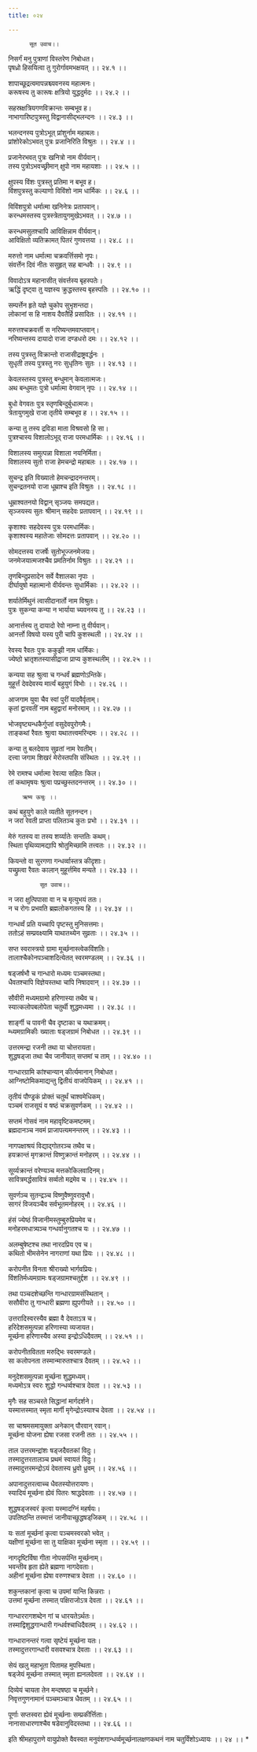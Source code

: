 ```yaml
---
title: ०२४

---
```

          सूत उवाच।।  
निसर्गं मनु पुत्राणां विस्तरेण निबोधत।  
पृषध्रो हिसयित्वा तु गुरोर्गावमभक्षयत् ।। २४.१ ।।  
  
शापाच्छूद्रत्वमापन्नश्च्यवनस्य महात्मनः।  
करूषस्य तु कारूषः क्षत्रियो युद्धदुर्मदः ।। २४.२ ।।  
  
सहस्रक्षत्रियगणविक्रान्तः सम्बभूव ह।  
नाभागारिष्टपुत्रस्तु विद्वानासीद्भलन्दनः ।। २४.३ ।।  
  
भलन्दनस्य पुत्रोऽभूत् प्रांशुर्नाम महाबलः।  
प्रांशोरेकोऽभवत् पुत्रः प्रजानिरिति विश्रुतः ।। २४.४ ।।  
  
प्रजानेरभवत् पुत्रः खनित्रो नाम वीर्यवान्।  
तस्य पुत्रोऽभवच्छ्रीमान् क्षुपो नाम महायशाः ।। २४.५ ।।  
  
क्षुपस्य विंशः पुत्रस्तु प्रतिमा न बभूव ह।  
विंशपुत्रस्तु कल्याणो विविंशो नाम धार्मिकः ।। २४.६ ।।  
  
विविंशपुत्रो धर्मात्मा खनिनेत्रः प्रतापवान्।  
करन्धमस्तस्य पुत्रस्त्रेतायुगमुखेऽभवत् ।। २४.७ ।।  
  
करन्धमसुतश्चापि आविक्षिन्नाम वीर्यवान्।  
आविक्षितो व्यतिक्रामत् पितरं गुणवत्तया ।। २४.८ ।।  
  
मरुत्तो नाम धर्मात्मा चक्रवर्त्तिसमो नृपः।  
संवर्त्तेन दिवं नीतः ससुहृत् सह बान्धवैः ।। २४.९ ।।  
  
विवादोऽत्र महानासीत् संवर्त्तस्य बृहस्पतेः।  
ऋद्धिं दृष्ट्वा तु यज्ञस्य क्रुद्धस्तस्य बृहस्पतिः ।। २४.१० ।।  
  
सम्पर्त्तेन हृते यज्ञे चुकोप सुभृशन्तदा।  
लोकानां स हि नाशय दैवतैर्हि प्रसादितः ।। २४.११ ।।  
  
मरुत्तश्चक्रवर्त्ती स नरिष्यन्तमवाप्तवान्।  
नरिष्यन्तस्य दायादो राजा दण्डधरो दमः ।। २४.१२ ।।  
  
तस्य पुत्रस्तु विक्रान्तो राजासीद्राष्ट्रवर्द्धनः ।  
सुधृती तस्य पुत्रस्तु नरः सुधृतिनः सुतः ।। २४.१३ ।।  
  
केवलस्तस्य पुत्रस्तु बन्धुमान् केवलात्मजः।  
अथ बन्धुमतः पुत्रो धर्मात्मा वेगवान् नृपः ।। २४.१४ ।।  
  
बुधो वेगवतः पुत्र स्तृणबिन्दुर्बुधात्मजः।  
त्रेतायुगमुखे राजा तृतीये सम्बभूव ह ।। २४.१५ ।।  
  
कन्या तु तस्य द्रविडा माता विश्रवसो हि सा।  
पुत्रश्चास्य विशालोऽभूद् राजा परमधार्मिकः ।। २४.१६ ।।  
  
विशालस्य समुत्पन्ना विशाला नयनिर्मिता।  
विशालस्य सुतो राजा हेमचन्द्रो महाबलः ।। २४.१७ ।।  
  
सुचन्द्र इति विख्यातो हेमचन्द्रादनन्तरम्।  
सुचन्द्रतनयो राजा धूम्राश्च इति विश्रुतः ।। २४.१८ ।।  
  
धूम्राश्वतनयो विद्वान् सृञ्जयः समपद्यत।  
सृञ्जयस्य सुतः श्रीमान् सहदेवः प्रतापवान् ।। २४.१९ ।।  
  
कृशाश्वः सहदेवस्य पुत्रः परमधार्मिकः।  
कृशाश्वस्य महातेजाः सोमदत्तः प्रतापवान् ।। २४.२० ।।  
  
सोमदत्तस्य राजर्षेः सुतोभूज्जनमेजयः।  
जनमेजयात्मजश्चैव प्रमतिर्नाम विश्रुतः ।। २४.२१ ।।  
  
तृणबिन्दुप्रसादेन सर्वे वैशालका नृपाः ।  
दीर्घायुषो महात्मानो वीर्यवन्तः सुधार्मिकाः ।। २४.२२ ।।  
  
शर्यातेर्मिथुनं त्वासीदानार्तो नाम विश्रुतः।  
पुत्रः सुकन्या कन्या न भार्याया च्यवनस्य तु ।। २४.२३ ।।  
  
आनार्त्तस्य तु दायादो रेवो नाम्ना तु वीर्यवान्।  
आनर्त्तो विषयो यस्य पुरी चापि कुशस्थली ।। २४.२४ ।।  
  
रेवस्य रैवतः पुत्रः ककुझी नाम धार्मिकः।  
ज्येष्ठो भ्रातृशतस्यासीद्राजा प्राप्य कुशस्थलीम् ।। २४.२५ ।।  
  
कन्यया सह श्रुत्वा च गन्धर्वं ब्रह्मणोऽन्तिके।  
मुहूर्त्तं देवदेवस्य मार्त्यं बहुयुगं विभोः ।। २४.२६ ।।  
  
आजगाम युवा चैव स्वां पुरीं यादवैर्वृताम्।  
कृतां द्वारवतीं नाम बहुद्वारां मनोरमाम् ।। २४.२७ ।।  
  
भोजवृष्ट्यन्धकैर्गुप्तां वसुदेवपुरोगमैः।  
ताङ्कथां रैवतः श्रुत्वा यथातत्त्वमरिन्दमः ।। २४.२८ ।।  
  
कन्या तु बलदेवाय सुव्रतां नाम रेवतीम्।  
दत्त्वा जगाम शिखरं मेरोस्तपसि संस्थितः ।। २४.२९ ।।  
  
रेमे रामश्च धर्मात्मा रेवत्या सहितः किल।  
तां कथामृषयः श्रुत्वा पप्रच्छुस्तदनन्तरम् ।। २४.३० ।।  
  
        ऋष्य ऊचुः ।।  
  
कथं बहुयुगे काले व्यतीते सूतनन्दन।  
न जरां रेवती प्राप्ता पलितञ्च कुतः प्रभो ।। २४.३१ ।।  
  
मेरुं गतस्य वा तस्य शर्य्यातेः सन्ततिः कथम्।  
स्थिता पृथिव्यामद्यापि श्रोतुमिच्छामि तत्त्वतः ।। २४.३२ ।।  
  
कियन्तो वा सुरगणा गन्धर्व्वास्तत्र कीदृशाः।  
यच्छ्रुत्वा रैवतः कालान् मुहूर्त्तमिव मन्यते ।। २४.३३ ।।  
  
             सूत उवाच।।  
न जरा क्षुत्पिपासा वा न च मृत्युभयं ततः।  
न च रोगः प्रभवति ब्रह्मलोकगतस्य हि ।। २४.३४ ।।  
  
गान्धर्व्वं प्रति यच्चापि पृष्टस्तु मुनिसत्तमाः।  
ततोऽहं सम्प्रवक्ष्यामि याथातथ्येन सुव्रताः ।। २४.३५ ।।  
  
सप्त स्वरास्त्रयो ग्रामा मूर्च्छनास्त्वेकविंशतिः।  
तालाश्चैकोनपञ्चाशदित्येतत् स्वरमण्डलम् ।। २४.३६ ।।  
  
षड्जर्षभौ च गान्धारो मध्यमः पञ्चमस्तथा।  
धैवतश्चापि विज्ञेयस्तथा चापि निषादवान् ।। २४.३७ ।।  
  
सौवीरी मध्यमग्रामो हरिणास्या तथैव च।  
स्यात्कलोपबलोपेता चतुर्थी शुद्धमध्यमा ।। २४.३८ ।।  
  
शार्ङ्गी च पावनी चैव दृष्टाका च यथाक्रमम्।  
म्ध्यमग्रामिकीः ख्याताः षड्जग्रामं निबोधत ।। २४.३९ ।।  
  
उत्तरमन्द्रा रजनी तथा या चोत्तरायता।  
शुद्धषड्जा तथा चैव जानीयात् सप्तमां च ताम् ।। २४.४० ।।  
  
गान्धारग्रामि कांश्चान्यान् कीर्त्यमानान् निबोधत।  
आग्निष्टोमिकमाद्यन्तु द्वितीयं वाजपेयिकम् ।। २४.४१ ।।  
  
तृतीयं पौण्ड्रकं प्रोक्तं चतुर्थं चाश्वमेधिकम्।  
पञ्चमं राजसूयं व षष्ठं चक्रसुवर्णकम् ।। २४.४२ ।।  
  
सप्तमं गोसवं नाम महावृष्टिकमष्टमम्।  
ब्रह्मदानञ्च नवमं प्राजापत्यमनन्तरम् ।। २४.४३ ।।  
  
नागपक्षाश्रयं विद्याद्गोतरञ्च तथैव च।  
हयक्रान्तं मृगक्रान्तं विष्णुक्रान्तं मनोहरम् ।। २४.४४ ।।  
  
सूर्य्यक्रान्तं वरेण्यञ्च मत्तकोकिलवादिनम्।  
सावित्रमर्द्धसावित्रं सर्व्वतो मद्रमेव च ।। २४.४५ ।।  
  
सुवर्णञ्च सुतन्द्रञ्च विष्णुवैष्णुवरावुभौ।  
सागरं विजयञ्चैव सर्वभूतमनोहरम् ।। २४.४६ ।।  
  
हंसं ज्येष्ठं विजानीमस्तुम्बुरुप्रियमेव च।  
मनोहरमधात्र्यञ्च गन्धर्वानुगतश्च यः ।। २४.४७ ।।  
  
अलम्बुषेष्टश्च तथा नारदप्रिय एव च।  
कथितो भीमसेनेन नागराणां यथा प्रियः ।। २४.४८ ।।  
  
करोपनीत विनता श्रीराख्यो भार्गवप्रियः।  
विंशतिर्मध्यमग्रामः षड्जग्रामश्चतुर्द्दश ।। २४.४९ ।।  
  
तथा पञ्चदशेच्छन्ति गान्धारग्रामसंस्थितान् ।  
ससौवीरा तु गान्धारी ब्रह्मणा ह्युपगीयते ।। २४.५० ।।  
  
उत्तरादिस्वरस्यैव ब्रह्मा वै देवताऽत्र च।  
हरिदेशसमुत्पन्ना हरिणास्या व्यजायत।  
मूर्च्छना हरिणास्यैव अस्या इन्द्रोऽधिदैवतम् ।। २४.५१ ।।  
  
करोपनीतवितता मरुद्भिः स्वरमण्डले।  
सा कलोपनता तस्मान्मारुतश्चात्र दैवतम् ।। २४.५२ ।।  
  
मनुदेशसमुत्पन्ना मूर्च्छना शुद्धमध्यम्।  
मध्यमोऽत्र स्वरः शुद्धो गन्धर्व्वश्चात्र देवता ।। २४.५३ ।।  
  
मृगैः सह सञ्चरते सिद्धानां मार्गदर्शने।  
यस्मात्तस्मात् स्मृता मार्गी मृगेन्द्रोऽस्याश्च देवता ।। २४.५४ ।।  
  
सा चाश्रमसमायुक्ता अनेकान् पौरवान् रवान्।  
मूर्च्छना योजना ह्येषा रजसा रजनी ततः ।। २४.५५ ।।  
  
ताल उत्तरमन्द्रांशः षड्जदैवतकां विदुः।  
तस्मादुत्तरतालञ्च प्रथमं स्वायतं विदुः।  
तस्मादुत्तरमन्द्रोऽयं देवतास्य ध्रुवो ध्रुवम् ।। २४.५६ ।।  
  
अपानादुत्तरत्वाच्च धैवतस्योत्तरायणः।  
स्यादियं मूर्च्छना ह्येवं पितरः श्राद्धदेवताः ।। २४.५७ ।।  
  
शुद्धषड्जस्वरं कृत्वा यस्मादग्निं महर्षयः।  
उपतिष्ठन्ति तस्मात्तं जानीयाच्छुद्धषड्‌जिकम् ।। २४.५८ ।।  
  
यः सतां मूर्च्छनां कृत्वा पञ्चमस्वरको भवेत् ।  
यक्षीणां मूर्च्छना सा तु याक्षिका मूर्च्छना स्मृता ।। २४.५९ ।।  
  
नागदृष्टिर्विषा गीता नोपसर्पन्ति मूर्च्छनाम्।  
भवन्तीव हृता ह्येते ब्रह्मणा नागदेवताः।  
अहीनां मूर्च्छना ह्येषा वरुणश्चात्र देवता ।। २४.६० ।।  
  
शकुन्तकानां कृत्वा च उपमां यान्ति किन्नराः ।  
उत्तमां मूर्च्छना तस्मात् पक्षिराजोऽत्र देवता ।। २४.६१ ।।  
  
गान्धाररागशब्देन गां च धारयतेऽर्थतः।  
तस्माद्विशुद्धगान्धारी गन्धर्वश्चाधिदैवतम् ।। २४.६२ ।।  
  
गान्धारानन्तरं गत्वा सृष्टेयं मूर्च्छना यतः।  
तस्मादुत्तरगान्धारी वसवश्चात्र देवताः ।। २४.६३ ।।  
  
सेयं खलु महाभूता पितामह मुपस्थिता।  
षड्जेयं मूर्च्छना तस्मात् स्मृता ह्यनलदेवता ।। २४.६४ ।।  
  
दिव्येयं चायता तेन मन्दषष्ठा च मूर्च्छने।  
निवृत्तगुणनामानं पञ्चमञ्चात्र धैवतम् ।। २४.६५ ।।  
  
पूर्णाः सप्तस्वरा ह्येवं मूर्च्छनाः सम्प्रकीर्त्तिताः।  
नानासाधारणाश्चैव षडेवानुविदस्तथा ।। २४.६६ ।।  
  
इति श्रीमहापुराणे वायुप्रोक्ते वैवस्वत मनुवंशगान्धर्व्वमूर्च्छनालक्षणकथनं नाम चतुर्विंशोऽध्यायः ।। २४ ।। *